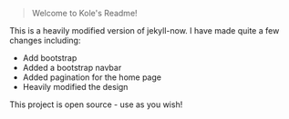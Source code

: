 >Welcome to Kole's Readme! 

This is a heavily modified version of jekyll-now. I have made quite a few changes including: 

* Add bootstrap
* Added a bootstrap navbar
* Added pagination for the home page
* Heavily modified the design 

This project is open source - use as you wish! 
